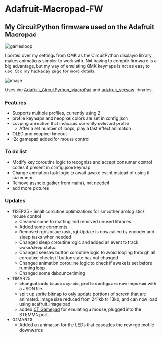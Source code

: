 # Adafruit-Macropad-FW
## My CircuitPython firmware used on the Adafruit Macropad
![gamesloop](https://github.com/user-attachments/assets/197278c6-db11-4f7f-87a4-4d8d55d6752c)

I ported over my settings from QMK as the CircuitPython displayio library makes animations simpler to work with.
Not having to compile firmware is a big advantage, but my way of emulating QMK keymaps is not as easy to use.
See my [hackaday](https://hackaday.io/project/202556-adafruit-macropad-modding) page for more details.

![image](https://github.com/user-attachments/assets/059e5eff-10fc-4808-ab1d-5e2780d0a23f)

Uses the [Adafruit_CircuitPython_MacroPad](https://github.com/adafruit/Adafruit_CircuitPython_MacroPad) and [adafruit_seesaw](https://github.com/adafruit/Adafruit_Seesaw) libraries.
### Features
- Supports multiple profiles, currently using 2
- profile keymaps and neopixel colors are set in config.json
- Looping animation that indicates currently selected profile
  - After a set number of loops, play a fast effect animation
- OLED and neopixel timeout
- I2c gamepad added for mouse control

### To do list
- Modify key coroutine logic to recognize and accept consumer control codes if present in config.json keymap
- Change animation task logic to await awake event instead of using if statement
- Remove asyncio.gather from main(), not needed
- add more pictures

### Updates
- 11SEP25 - Small coroutine optimizations for smoother analog stick mouse control
  - Cleaned some formatting and removed unused libraries
  - Added some comments
  - Removed rgbUpdate task, rgbUpdate is now called by encoder and sleep tasks when needed
  - Changed sleep coroutine logic and added an event to track wake/sleep status
  - Changed seesaw button coroutine logic to avoid looping through all coroutine checks if button state has not changed
  - Changed animation coroutine logic to check if awake is set before running loop
  - Changed some debounce timing
- 11MAR25
  - changed code to use asyncio, profile configs are now imported with a JSON file.
  - split up sprite bitmap to only update portions of screen that are animated. Image size reduced from 241kb to 13kb, and can now load using adafruit_imageload
  - added [QT Gamepad](https://learn.adafruit.com/gamepad-qt/overview) for emulating a mouse, plugged into the STEMMA port.
- 02MAR25
  - Added an animation for the LEDs that cascades the new rgb profile downwards
